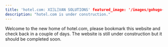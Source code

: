 ```yaml
---
title: 'hotel.com: XIΞLΞVAN SOLUTIONS' featured_image: '/images/gohugo-default-sample-hero-image.jpg'
description: "hotel.com is under construction."
---
```


Welcome to the new home of hotel.com, please bookmark this website and check back in a couple of days. The website is
still under construction but it should be completed soon.
